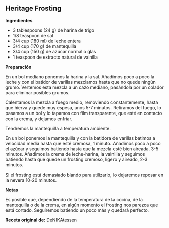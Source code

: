 ## Heritage Frosting

**Ingredientes**

- 3 tablespoons (24 g) de harina de trigo
- 1/8 teaspoon de sal
- 3/4 cup (180 ml) de leche entera
- 3/4 cup (170 g) de mantequilla
- 3/4 cup (150 g) de azúcar normal o glas
- 1 teaspoon de extracto natural de vainilla

**Preparación**

En un bol mediano ponemos la harina y la sal. Añadimos poco a poco la leche y con el batidor de varillas mezclamos hasta que no quede ningún grumo. Vertemos esta mezcla a un cazo mediano, pasándola por un colador para eliminar posibles grumos.

Calentamos la mezcla a fuego medio, removiendo constantemente, hasta que hierva y quede muy espesa, unos 5-7 minutos. Retiramos del fuego, lo pasamos a un bol y lo tapamos con film transparente, que esté en contacto con la crema, y dejamos enfriar.

Tendremos la mantequilla a temperatura ambiente.

En un bol ponemos la mantequilla y con la batidora de varillas batimos a velocidad media hasta que esté cremosa, 1 minuto. Añadimos poco a poco el azúcar y seguimos batiendo hasta que la mezcla esté bien aireada. 3-5 minutos. Añadimos la crema de leche-harina, la vainilla y seguimos batiendo hasta que quede un frosting cremoso, ligero y aireado, 2-3 minutos.

Si el frosting está demasiado blando para utilizarlo, lo dejaremos reposar en la nevera 10-20 minutos.

**Notas**

Es posible que, dependiendo de la temperatura de la cocina, de la mantequilla o de la crema, en algún momento el frosting nos parezca que está cortado. Seguiremos batiendo un poco más y quedará perfecto.

**Receta original de:** DeNIKAtessen